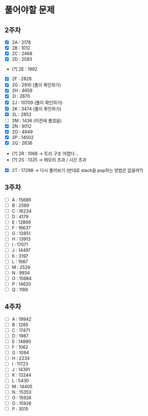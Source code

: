 # 풀어야할 문제

## 2주차
- [x] 2A : 2178 
- [x] 2B : 1012 
- [x] 2C : 2468 
- [x] 2D : 2583 

- [?] 2E : 1992 

- [x] 2F : 2828 
- [x] 2G : 2910 (풀이 확인하기)
- [x] 2H : 4659 
- [x] 2I : 2870 
- [x] 2J : 10709 (풀이 확인하기)
- [x] 2K : 3474 (풀이 확인하기)
- [x] 2L : 2852 
- [ ] 2M : 1436 (이전에 풀었음)
- [x] 2N : 9012
- [x] 2O : 4949
- [x] 2P : 14502
- [x] 2Q : 2636 

- [?] 2R : 1068 -> 트리 구조 어렵다...
- [?] 2S : 1325 -> 메모리 초과 / 시간 초과

- [x] 2T : 17298 -> 다시 풀어보기 (반대로 stack을 pop하는 방법은 없을까?)

## 3주차

- [ ] A : 15686 
- [ ] B : 2589 
- [ ] C : 16234 
- [ ] D : 4179 
- [ ] E : 12869 
- [ ] F : 16637 
- [ ] G : 12851 
- [ ] H : 13913 
- [ ] I : 17071 
- [ ] J : 14497 
- [ ] K : 3197 
- [ ] L : 1987 
- [ ] M : 2529 
- [ ] N : 9934 
- [ ] O : 15684 
- [ ] P : 14620 
- [ ] Q : 1189 

## 4주차

- [ ] A : 19942
- [ ] B : 1285
- [ ] C : 17471
- [ ] D : 1987
- [ ] E : 14890
- [ ] F : 1062
- [ ] G : 1094
- [ ] H : 2234
- [ ] I : 11723
- [ ] J : 14391
- [ ] K : 13244
- [ ] L : 5430
- [ ] M : 14405
- [ ] N : 15353
- [ ] O : 15926
- [ ] O : 15926
- [ ] P : 3015 